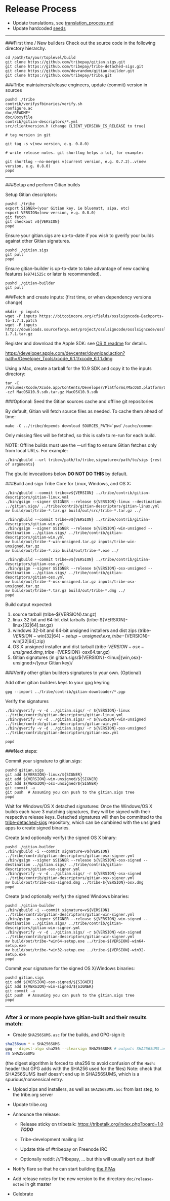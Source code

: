 Release Process
====================

* Update translations, see [translation_process.md](https://github.com/tribepay/tribe/blob/master/doc/translation_process.md#syncing-with-transifex)
* Update hardcoded [seeds](/contrib/seeds)

* * *

###First time / New builders
Check out the source code in the following directory hierarchy.

	cd /path/to/your/toplevel/build
	git clone https://github.com/tribepay/gitian.sigs.git
	git clone https://github.com/tribepay/tribe-detached-sigs.git
	git clone https://github.com/devrandom/gitian-builder.git
	git clone https://github.com/tribepay/tribe.git

###Tribe maintainers/release engineers, update (commit) version in sources

	pushd ./tribe
	contrib/verifysfbinaries/verify.sh
	configure.ac
	doc/README*
	doc/Doxyfile
	contrib/gitian-descriptors/*.yml
	src/clientversion.h (change CLIENT_VERSION_IS_RELEASE to true)

	# tag version in git

	git tag -s v(new version, e.g. 0.8.0)

	# write release notes. git shortlog helps a lot, for example:

	git shortlog --no-merges v(current version, e.g. 0.7.2)..v(new version, e.g. 0.8.0)
	popd

* * *

###Setup and perform Gitian builds

 Setup Gitian descriptors:

	pushd ./tribe
	export SIGNER=(your Gitian key, ie bluematt, sipa, etc)
	export VERSION=(new version, e.g. 0.8.0)
	git fetch
	git checkout v${VERSION}
	popd

  Ensure your gitian.sigs are up-to-date if you wish to gverify your builds against other Gitian signatures.

	pushd ./gitian.sigs
	git pull
	popd

  Ensure gitian-builder is up-to-date to take advantage of new caching features (`e9741525c` or later is recommended).

	pushd ./gitian-builder
	git pull

###Fetch and create inputs: (first time, or when dependency versions change)

	mkdir -p inputs
	wget -P inputs https://bitcoincore.org/cfields/osslsigncode-Backports-to-1.7.1.patch
	wget -P inputs http://downloads.sourceforge.net/project/osslsigncode/osslsigncode/osslsigncode-1.7.1.tar.gz

 Register and download the Apple SDK: see [OS X readme](README_osx.txt) for details.

 https://developer.apple.com/devcenter/download.action?path=/Developer_Tools/xcode_6.1.1/xcode_6.1.1.dmg

 Using a Mac, create a tarball for the 10.9 SDK and copy it to the inputs directory:

	tar -C /Volumes/Xcode/Xcode.app/Contents/Developer/Platforms/MacOSX.platform/Developer/SDKs/ -czf MacOSX10.9.sdk.tar.gz MacOSX10.9.sdk

###Optional: Seed the Gitian sources cache and offline git repositories

By default, Gitian will fetch source files as needed. To cache them ahead of time:

	make -C ../tribe/depends download SOURCES_PATH=`pwd`/cache/common

Only missing files will be fetched, so this is safe to re-run for each build.

NOTE: Offline builds must use the --url flag to ensure Gitian fetches only from local URLs. For example:
```
./bin/gbuild --url tribe=/path/to/tribe,signature=/path/to/sigs {rest of arguments}
```
The gbuild invocations below <b>DO NOT DO THIS</b> by default.

###Build and sign Tribe Core for Linux, Windows, and OS X:

	./bin/gbuild --commit tribe=v${VERSION} ../tribe/contrib/gitian-descriptors/gitian-linux.yml
	./bin/gsign --signer $SIGNER --release ${VERSION}-linux --destination ../gitian.sigs/ ../tribe/contrib/gitian-descriptors/gitian-linux.yml
	mv build/out/tribe-*.tar.gz build/out/src/tribe-*.tar.gz ../

	./bin/gbuild --commit tribe=v${VERSION} ../tribe/contrib/gitian-descriptors/gitian-win.yml
	./bin/gsign --signer $SIGNER --release ${VERSION}-win-unsigned --destination ../gitian.sigs/ ../tribe/contrib/gitian-descriptors/gitian-win.yml
	mv build/out/tribe-*-win-unsigned.tar.gz inputs/tribe-win-unsigned.tar.gz
	mv build/out/tribe-*.zip build/out/tribe-*.exe ../

	./bin/gbuild --commit tribe=v${VERSION} ../tribe/contrib/gitian-descriptors/gitian-osx.yml
	./bin/gsign --signer $SIGNER --release ${VERSION}-osx-unsigned --destination ../gitian.sigs/ ../tribe/contrib/gitian-descriptors/gitian-osx.yml
	mv build/out/tribe-*-osx-unsigned.tar.gz inputs/tribe-osx-unsigned.tar.gz
	mv build/out/tribe-*.tar.gz build/out/tribe-*.dmg ../
	popd

  Build output expected:

  1. source tarball (tribe-${VERSION}.tar.gz)
  2. linux 32-bit and 64-bit dist tarballs (tribe-${VERSION}-linux[32|64].tar.gz)
  3. windows 32-bit and 64-bit unsigned installers and dist zips (tribe-${VERSION}-win[32|64]-setup-unsigned.exe, tribe-${VERSION}-win[32|64].zip)
  4. OS X unsigned installer and dist tarball (tribe-${VERSION}-osx-unsigned.dmg, tribe-${VERSION}-osx64.tar.gz)
  5. Gitian signatures (in gitian.sigs/${VERSION}-<linux|{win,osx}-unsigned>/(your Gitian key)/

###Verify other gitian builders signatures to your own. (Optional)

  Add other gitian builders keys to your gpg keyring

	gpg --import ../tribe/contrib/gitian-downloader/*.pgp

  Verify the signatures

	./bin/gverify -v -d ../gitian.sigs/ -r ${VERSION}-linux ../tribe/contrib/gitian-descriptors/gitian-linux.yml
	./bin/gverify -v -d ../gitian.sigs/ -r ${VERSION}-win-unsigned ../tribe/contrib/gitian-descriptors/gitian-win.yml
	./bin/gverify -v -d ../gitian.sigs/ -r ${VERSION}-osx-unsigned ../tribe/contrib/gitian-descriptors/gitian-osx.yml

	popd

###Next steps:

Commit your signature to gitian.sigs:

	pushd gitian.sigs
	git add ${VERSION}-linux/${SIGNER}
	git add ${VERSION}-win-unsigned/${SIGNER}
	git add ${VERSION}-osx-unsigned/${SIGNER}
	git commit -a
	git push  # Assuming you can push to the gitian.sigs tree
	popd

  Wait for Windows/OS X detached signatures:
	Once the Windows/OS X builds each have 3 matching signatures, they will be signed with their respective release keys.
	Detached signatures will then be committed to the [tribe-detached-sigs](https://github.com/tribepay/tribe-detached-sigs) repository, which can be combined with the unsigned apps to create signed binaries.

  Create (and optionally verify) the signed OS X binary:

	pushd ./gitian-builder
	./bin/gbuild -i --commit signature=v${VERSION} ../tribe/contrib/gitian-descriptors/gitian-osx-signer.yml
	./bin/gsign --signer $SIGNER --release ${VERSION}-osx-signed --destination ../gitian.sigs/ ../tribe/contrib/gitian-descriptors/gitian-osx-signer.yml
	./bin/gverify -v -d ../gitian.sigs/ -r ${VERSION}-osx-signed ../tribe/contrib/gitian-descriptors/gitian-osx-signer.yml
	mv build/out/tribe-osx-signed.dmg ../tribe-${VERSION}-osx.dmg
	popd

  Create (and optionally verify) the signed Windows binaries:

	pushd ./gitian-builder
	./bin/gbuild -i --commit signature=v${VERSION} ../tribe/contrib/gitian-descriptors/gitian-win-signer.yml
	./bin/gsign --signer $SIGNER --release ${VERSION}-win-signed --destination ../gitian.sigs/ ../tribe/contrib/gitian-descriptors/gitian-win-signer.yml
	./bin/gverify -v -d ../gitian.sigs/ -r ${VERSION}-win-signed ../tribe/contrib/gitian-descriptors/gitian-win-signer.yml
	mv build/out/tribe-*win64-setup.exe ../tribe-${VERSION}-win64-setup.exe
	mv build/out/tribe-*win32-setup.exe ../tribe-${VERSION}-win32-setup.exe
	popd

Commit your signature for the signed OS X/Windows binaries:

	pushd gitian.sigs
	git add ${VERSION}-osx-signed/${SIGNER}
	git add ${VERSION}-win-signed/${SIGNER}
	git commit -a
	git push  # Assuming you can push to the gitian.sigs tree
	popd

-------------------------------------------------------------------------

### After 3 or more people have gitian-built and their results match:

- Create `SHA256SUMS.asc` for the builds, and GPG-sign it:
```bash
sha256sum * > SHA256SUMS
gpg --digest-algo sha256 --clearsign SHA256SUMS # outputs SHA256SUMS.asc
rm SHA256SUMS
```
(the digest algorithm is forced to sha256 to avoid confusion of the `Hash:` header that GPG adds with the SHA256 used for the files)
Note: check that SHA256SUMS itself doesn't end up in SHA256SUMS, which is a spurious/nonsensical entry.

- Upload zips and installers, as well as `SHA256SUMS.asc` from last step, to the tribe.org server

- Update tribe.org

- Announce the release:

  - Release sticky on tribetalk: https://tribetalk.org/index.php?board=1.0 ***TODO***

  - Tribe-development mailing list

  - Update title of #tribepay on Freenode IRC

  - Optionally reddit /r/Tribepay, ... but this will usually sort out itself

- Notify flare so that he can start building [the PPAs](https://launchpad.net/~tribe.org/+archive/ubuntu/tribe)

- Add release notes for the new version to the directory `doc/release-notes` in git master

- Celebrate
